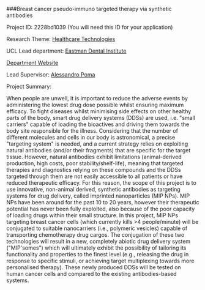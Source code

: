 ###Breast cancer pseudo-immuno targeted therapy via synthetic antibodies

Project ID: 2228bd1039
(You will need this ID for your application)

Research Theme: [Healthcare Technologies](../themes/healthcare-technologies.md)

UCL Lead department: [Eastman Dental Institute](../departments/eastman-dental-institute.md)

[Department Website](https://www.ucl.ac.uk/eastman)

Lead Supervisor: [Alessandro Poma](https://iris.ucl.ac.uk/iris/browse/profile?upi=APOMA77)

Project Summary:

When people are unwell, it is important to reduce the adverse events by administering the lowest drug dose possible whilst ensuring maximum efficacy. To fight diseases whilst minimising side effects on other healthy parts of the body, smart drug delivery systems (DDSs) are used, i.e. "small carriers" capable of loading the bioactives and driving them towards the body site responsible for the illness. 
 Considering that the number of different molecules and cells in our body is astronomical, a precise "targeting system" is needed, and a current strategy relies on exploiting natural antibodies (and/or their fragments) that are specific for the target tissue. However, natural antibodies exhibit limitations (animal-derived production, high costs, poor stability/shelf-life), meaning that targeted therapies and diagnostics relying on these compounds and the DDSs targeted through them are not easily accessible to all patients or have reduced therapeutic efficacy. 
 For this reason, the scope of this project is to use innovative, non-animal derived, synthetic antibodies as targeting systems for drug delivery, called imprinted nanoparticles (MIP NPs). MIP NPs have been around for the past 10 to 20 years, however their therapeutic potential has never been fully exploited, also because of the poor capacity of loading drugs within their small structure. 
 In this project, MIP NPs targeting breast cancer cells (which currently kills >4 people/minute) will be conjugated to suitable nanocarriers (i.e., polymeric vesicles) capable of transporting chemotherapy drug cargos. The conjugation of these two technologies will result in a new, completely abiotic drug delivery system ("MIP'somes") which will ultimately exhibit the possibility of tailoring its functionality and properties to the finest level (e.g., releasing the drug in response to specific stimuli, or achieving target multiplexing towards more personalised therapy). These newly produced DDSs will be tested on human cancer cells and compared to the existing antibodies-based systems.